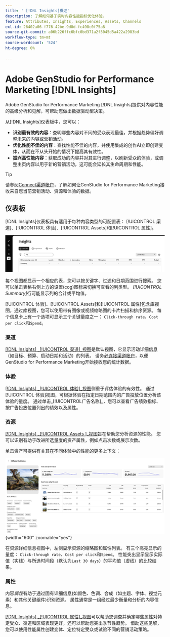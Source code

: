 ```yaml
---
title: ' [!DNL Insights]概述'
description: 了解如何基于实时内容性能指标优化体验。
feature: Attributes, Insights, Experiences, Assets, Channels
exl-id: 26402a06-f776-42be-9d8d-fc498c0f75a8
source-git-commit: a06b226ffc6bfc0bd371a2f5045d5a422a2983bd
workflow-type: tm+mt
source-wordcount: '524'
ht-degree: 0%

---
```


# Adobe GenStudio for Performance Marketing [!DNL Insights]

Adobe GenStudio for Performance Marketing [!DNL Insights]提供对内容性能的高级分析和见解，可帮助您做出数据驱动型决策。

从[!DNL Insights]仪表板中，您可以：

- **识别最有效的内容**：查明哪些内容对不同的受众表现最佳，并根据趋势偏好调整未来的内容或营销活动。
- **优化性能不佳的内容**：查找性能不佳的内容，并使用集成的创作AI立即创建变体，从而在不从头开始的情况下提高其有效性。
- **振兴高性能内容**：获取成功的内容并对其进行调整，以刷新受众的体验，或调整主页内容以用于新的营销活动，这可能会延长其生命周期和性能。

>[!TIP]
>
>请参阅[Connect渠道帐户](connect-channel.md)，了解如何让GenStudio for Performance Marketing接收来自您当前营销活动、资源和体验的数据。

## 仪表板

[!DNL Insights]仪表板具有适用于每种内容类型的可配置表： [!UICONTROL 渠道]、[!UICONTROL 体验]、[!UICONTROL Assets]和[!UICONTROL 属性]。

![[!DNL Insights]仪表板](/help/assets/insights-dashboard.png)

每个视图都显示一个相应的表，您可以按关键字、过滤和日期范围进行搜索。 您可以单击表格右侧上方的设置(cog)图标来切换可查看的列类型。 _[!UICONTROL Summary]_&#x200B;行可能显示列的合计或平均值。

[!UICONTROL 体验]、[!UICONTROL Assets]和[!UICONTROL 属性]包含库视图，通过库视图，您可以使用带有图像或视频缩略图的卡片扫描和排序资源。 每个信息卡上有一个选项可显示三个关键量度之一： `Click-through rate`、`Cost per click`和`Spend`。

### 渠道

[[!DNL Insights] _[!UICONTROL 渠道&#x200B;]_视图](channels.md)是默认视图，它显示活动详细信息（如目标、预算、启动日期和活动）的列表。 请务必[连接渠道帐户](connect-channel.md)，以便GenStudio for Performance Marketing开始接收您的统计数据。

### 体验

[[!DNL Insights] _[!UICONTROL 体验&#x200B;]_视图](experiences.md)侧重于评估体验的有效性。 通过[!UICONTROL 体验]视图，可根据体验在指定日期范围内的广告投放位置分析该体验的量度。 通过单击_[!UICONTROL &#x200B;广告名称&#x200B;]_，您可以查看广告绩效指标、按广告投放位置列出的绩效以及属性。

### 资源

[[!DNL Insights] _[!UICONTROL Assets ]_视图](assets.md)旨在帮助您分析资源的性能。 您可以识别有助于改进所选量度的资产属性，例如点击次数或展示次数。

单击资产可提供有关其在不同体验中的性能的更多上下文：

![资源详细信息](/help/assets/insights-asset-details.png){width="600" zoomable="yes"}

在资源详细信息视图中，左侧显示资源的缩略图和属性列表。 有三个高亮显示的量度： `Click-through rate`、`Cost per click`和`Spend`。 性能突出显示显示实际值（实线）与所选时间段（默认为`Last 30 days`）的平均值（虚线）的比较结果。

### 属性

内容&#x200B;_属性_&#x200B;有助于通过固有详细信息(如颜色、色调、合成（如主题、字体、视觉元素）和其他关键组件)识别资源。 属性通常是一组经过最少衡量和分析的内容信息。

[[!DNL Insights] _[!UICONTROL 属性&#x200B;]_视图](attributes.md)可以帮助您调查并确定哪些属性对特定受众、渠道和区域表现更好，还可以帮助您突出季节性趋势。 借助这些见解，您可以使用性能属性创建变体、定位特定受众或试验不同的营销活动策略。
